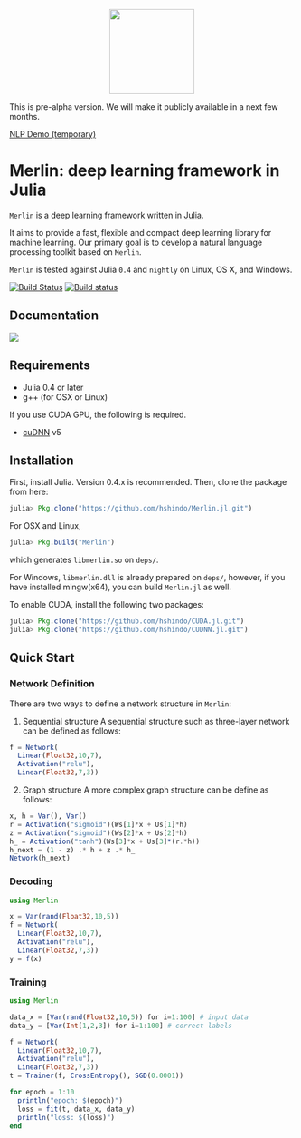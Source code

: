 <p align="center"><img src="https://github.com/hshindo/Merlin.jl/blob/master/Merlin.png" width="150"></p>

This is pre-alpha version. We will make it publicly available in a next few months.

[NLP Demo (temporary)](http://158.199.141.203/)

# Merlin: deep learning framework in Julia

`Merlin` is a deep learning framework written in [Julia](http://julialang.org/).

It aims to provide a fast, flexible and compact deep learning library for machine learning.
Our primary goal is to develop a natural language processing toolkit based on `Merlin`.

`Merlin` is tested against Julia `0.4` and `nightly` on Linux, OS X, and Windows.

[![Build Status](https://travis-ci.org/hshindo/Merlin.jl.svg?branch=master)](https://travis-ci.org/hshindo/Merlin.jl)
[![Build status](https://ci.appveyor.com/api/projects/status/v2u1kyjy61ph0ihn/branch/master?svg=true)](https://ci.appveyor.com/project/hshindo/merlin-jl/branch/master)

## Documentation
[![](https://img.shields.io/badge/docs-latest-blue.svg)](http://hshindo.github.io/Merlin.jl/latest/)

## Requirements
- Julia 0.4 or later
- g++ (for OSX or Linux)

If you use CUDA GPU, the following is required.
- [cuDNN](https://developer.nvidia.com/cudnn) v5

## Installation
First, install Julia. Version 0.4.x is recommended.
Then, clone the package from here:
```julia
julia> Pkg.clone("https://github.com/hshindo/Merlin.jl.git")
```
For OSX and Linux,
```julia
julia> Pkg.build("Merlin")
```
which generates `libmerlin.so` on `deps/`.

For Windows, `libmerlin.dll` is already prepared on `deps/`, however,
if you have installed mingw(x64), you can build `Merlin.jl` as well.

To enable CUDA, install the following two packages:
```julia
julia> Pkg.clone("https://github.com/hshindo/CUDA.jl.git")
julia> Pkg.clone("https://github.com/hshindo/CUDNN.jl.git")
```

## Quick Start

### Network Definition
There are two ways to define a network structure in `Merlin`:

1. Sequential structure
A sequential structure such as three-layer network can be defined as follows:
```julia
f = Network(
  Linear(Float32,10,7),
  Activation("relu"),
  Linear(Float32,7,3))
```

2. Graph structure
A more complex graph structure can be define as follows:
```julia
x, h = Var(), Var()
r = Activation("sigmoid")(Ws[1]*x + Us[1]*h)
z = Activation("sigmoid")(Ws[2]*x + Us[2]*h)
h_ = Activation("tanh")(Ws[3]*x + Us[3]*(r.*h))
h_next = (1 - z) .* h + z .* h_
Network(h_next)
```

### Decoding
```julia
using Merlin

x = Var(rand(Float32,10,5))
f = Network(
  Linear(Float32,10,7),
  Activation("relu"),
  Linear(Float32,7,3))
y = f(x)
```

### Training
```julia
using Merlin

data_x = [Var(rand(Float32,10,5)) for i=1:100] # input data
data_y = [Var(Int[1,2,3]) for i=1:100] # correct labels

f = Network(
  Linear(Float32,10,7),
  Activation("relu"),
  Linear(Float32,7,3))
t = Trainer(f, CrossEntropy(), SGD(0.0001))

for epoch = 1:10
  println("epoch: $(epoch)")
  loss = fit(t, data_x, data_y)
  println("loss: $(loss)")
end
```
